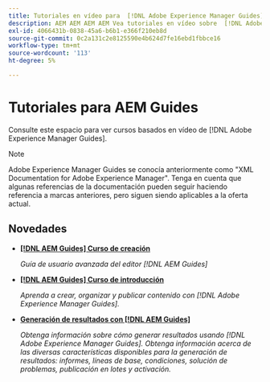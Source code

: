 ```yaml
---
title: Tutoriales en vídeo para  [!DNL Adobe Experience Manager Guides]
description: AEM AEM AEM AEM Vea tutoriales en vídeo sobre  [!DNL Adobe Experience Manager Guides], complemento XML de la aplicación de la aplicación de la aplicación, complemento XML de la aplicación, complemento XML de la aplicación, complemento XML de la aplicación de la aplicación, complemento XML de la aplicación de la aplicación, y Dox.
exl-id: 4066431b-0838-45a6-b6b1-e366f210eb8d
source-git-commit: 0c2a131c2e8125590e4b624d7fe16ebd1fbbce16
workflow-type: tm+mt
source-wordcount: '113'
ht-degree: 5%

---
```


# Tutoriales para AEM Guides

Consulte este espacio para ver cursos basados en vídeo de [!DNL Adobe Experience Manager Guides].

>[!NOTE]
> 
> Adobe Experience Manager Guides se conocía anteriormente como &quot;XML Documentation for Adobe Experience Manager&quot;. Tenga en cuenta que algunas referencias de la documentación pueden seguir haciendo referencia a marcas anteriores, pero siguen siendo aplicables a la oferta actual.

## Novedades

* **[[!DNL AEM Guides] Curso de creación](course-3/overview.md)**

  *Guía de usuario avanzada del editor [!DNL AEM Guides]*

* **[[!DNL AEM Guides] Curso de introducción](course-1/overview.md)**

  *Aprenda a crear, organizar y publicar contenido con [!DNL Adobe Experience Manager Guides].*

* **[Generación de resultados con [!DNL AEM Guides]](course-2/overview.md)**

  *Obtenga información sobre cómo generar resultados usando [!DNL Adobe Experience Manager Guides]. Obtenga información acerca de las diversas características disponibles para la generación de resultados: informes, líneas de base, condiciones, solución de problemas, publicación en lotes y activación.*

